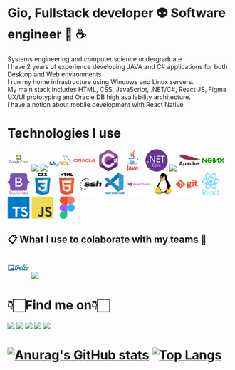 # Gio, Fullstack developer :alien: Software engineer :floppy_disk: :coffee:
Systems engineering and computer science undergraduate<br>
I have 2 years of experience developing JAVA and C# applications for both Desktop and Web environments<br>
I run my home infrastructure using Windows and Linux servers. <br>
My main stack includes HTML, CSS, JavaScript, .NET/C#, React JS, Figma UX/UI prototyping and Oracle DB high availability architecture.<br>
I have a notion about mobile development with React Native

<div>
<h1>Technologies I use</h1>
 
<img width=50px src="https://github.com/devicons/devicon/blob/master/icons/googlecloud/googlecloud-original-wordmark.svg">
<img width=50px src="https://img.utdstc.com/icon/92a/84b/92a84bb11a27350f078e70dd993ad709ac33f17cd37517aa3946e6a5ae36322e:200">
<img width=50px src="https://live.mrf.io/statics/i/ps/www.muylinux.com/wp-content/uploads/2018/02/microsoft_sqlserver.png?width=1200&enable=upscale">
<img width=50px src="https://github.com/devicons/devicon/blob/master/icons/mysql/mysql-original-wordmark.svg">
<img width=50px src="https://github.com/devicons/devicon/blob/master/icons/oracle/oracle-original.svg">

<img width=50px src="https://github.com/devicons/devicon/blob/master/icons/csharp/csharp-original.svg">
<img width=50px src="https://github.com/devicons/devicon/blob/master/icons/java/java-original-wordmark.svg">
<img width=50px src="https://github.com/devicons/devicon/blob/master/icons/dotnetcore/dotnetcore-original.svg">

<img width=50px src="https://www.kindpng.com/picc/m/459-4595229_lighttpd-web-server-hd-png-download.png">
<img width=50px src="https://github.com/meza360/meza360/blob/master/apache_original.svg">
<img width=50px src="https://github.com/devicons/devicon/blob/master/icons/nginx/nginx-original.svg">
<img width=50px src="https://github.com/devicons/devicon/blob/master/icons/bootstrap/bootstrap-plain-wordmark.svg">
<img width=50px src="https://github.com/devicons/devicon/blob/master/icons/css3/css3-original-wordmark.svg">
<img width=50px src="https://github.com/devicons/devicon/blob/master/icons/html5/html5-original-wordmark.svg">

<img width=50px src="https://github.com/devicons/devicon/blob/master/icons/ssh/ssh-original-wordmark.svg">
<img width=50px src="https://github.com/devicons/devicon/blob/master/icons/vscode/vscode-original-wordmark.svg">
<img width=50px src="https://github.com/devicons/devicon/blob/master/icons/visualstudio/visualstudio-plain-wordmark.svg">
<img width=50px src="https://github.com/devicons/devicon/blob/master/icons/linux/linux-original.svg">
<img width=50px src="https://github.com/devicons/devicon/blob/master/icons/git/git-plain-wordmark.svg">

<img width=50px src="https://github.com/devicons/devicon/blob/master/icons/react/react-original-wordmark.svg">
<img width=50px src="https://github.com/devicons/devicon/blob/master/icons/typescript/typescript-original.svg">
<img width=50px src="https://github.com/devicons/devicon/blob/master/icons/javascript/javascript-original.svg">
<img width=50px src="https://github.com/devicons/devicon/blob/master/icons/figma/figma-original.svg">
 
<h2> 📋 What i use to colaborate with my teams 🧩</h2>
<img width=50px src="https://github.com/devicons/devicon/blob/master/icons/trello/trello-plain-wordmark.svg">
<img width=50px src="https://github.com/meza360/devicon/blob/master/icons/github/github-original-wordmark.svg">
 
</div>

# 👇🏻Find me on👇🏻
<a href="https://www.pinterest.com/giovanidav5/_saved/"><img height=30px src="https://badges.aleen42.com/src/pinterest.svg"></a>
<a href="https://www.instagram.com/meza_360_/"><img height=30px src="https://badges.aleen42.com/src/instagram.svg"></a>
<a href="https://www.facebook.com/giovani.meza.360/"><img height=30px src="https://badges.aleen42.com/src/facebook.svg"></a>
<a href="https://open.spotify.com/user/giovanimeza?si=d87b1c5a12524365"><img height=30px src="https://badges.aleen42.com/src/spotify.svg"></a>
<a href="https://t.me/meza360"><img height=30px src="https://badges.aleen42.com/src/telegram.svg"></a>
  

# [![Anurag's GitHub stats](https://github-readme-stats.vercel.app/api?username=meza360&count_private=true&show_icons=true&theme=tokyonight)](https://github.com/meza360/github-readme-stats) [![Top Langs](https://github-readme-stats.vercel.app/api/top-langs/?username=meza360&langs_count=12&hide=ruby,less,scss,shell,tsql&layout=compact&theme=tokyonight)](https://github.com/meza360/github-readme-stats)


